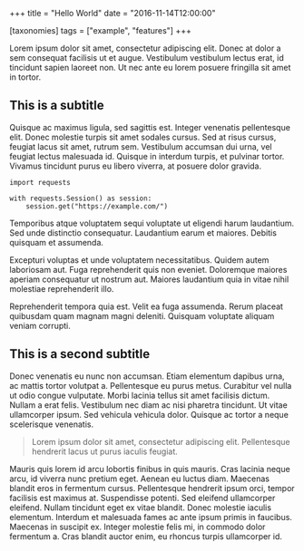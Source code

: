 +++
title = "Hello World"
date = "2016-11-14T12:00:00"

[taxonomies]
tags = ["example", "features"]
+++

Lorem ipsum dolor sit amet, consectetur adipiscing elit. Donec at dolor a sem
consequat facilisis ut et augue. Vestibulum vestibulum lectus erat, id
tincidunt sapien laoreet non. Ut nec ante eu lorem posuere fringilla sit amet
in tortor. 


## This is a subtitle

Quisque ac maximus ligula, sed sagittis est. Integer venenatis pellentesque
elit. Donec molestie turpis sit amet sodales cursus. Sed at risus cursus,
feugiat lacus sit amet, rutrum sem. Vestibulum accumsan dui urna, vel feugiat
lectus malesuada id. Quisque in interdum turpis, et pulvinar tortor. Vivamus
tincidunt purus eu libero viverra, at posuere dolor gravida.


```python,linenos
import requests

with requests.Session() as session:
    session.get("https://example.com/")
```

Temporibus atque voluptatem sequi voluptate ut eligendi harum laudantium. Sed
unde distinctio consequatur. Laudantium earum et maiores. Debitis quisquam et
assumenda.

Excepturi voluptas et unde voluptatem necessitatibus. Quidem autem laboriosam
aut. Fuga reprehenderit quis non eveniet. Doloremque maiores aperiam
consequatur ut nostrum aut. Maiores laudantium quia in vitae nihil molestiae
reprehenderit illo.

Reprehenderit tempora quia est. Velit ea fuga assumenda. Rerum placeat
quibusdam quam magnam magni deleniti. Quisquam voluptate aliquam veniam
corrupti.


## This is a second subtitle

Donec venenatis eu nunc non accumsan. Etiam elementum dapibus urna, ac mattis
tortor volutpat a. Pellentesque eu purus metus. Curabitur vel nulla ut odio
congue vulputate. Morbi lacinia tellus sit amet facilisis dictum. Nullam a erat
felis. Vestibulum nec diam ac nisi pharetra tincidunt. Ut vitae ullamcorper
ipsum. Sed vehicula vehicula dolor. Quisque ac tortor a neque scelerisque
venenatis.


> Lorem ipsum dolor sit amet, consectetur adipiscing elit. Pellentesque
> hendrerit lacus ut purus iaculis feugiat.

Mauris quis lorem id arcu lobortis finibus in quis mauris. Cras lacinia neque
arcu, id viverra nunc pretium eget. Aenean eu luctus diam. Maecenas blandit
eros in fermentum cursus. Pellentesque hendrerit ipsum orci, tempor facilisis
est maximus at. Suspendisse potenti. Sed eleifend ullamcorper eleifend. Nullam
tincidunt eget ex vitae blandit. Donec molestie iaculis elementum. Interdum et
malesuada fames ac ante ipsum primis in faucibus. Maecenas in suscipit ex.
Integer molestie felis mi, in commodo dolor fermentum a. Cras blandit auctor
enim, eu rhoncus turpis ullamcorper id.
